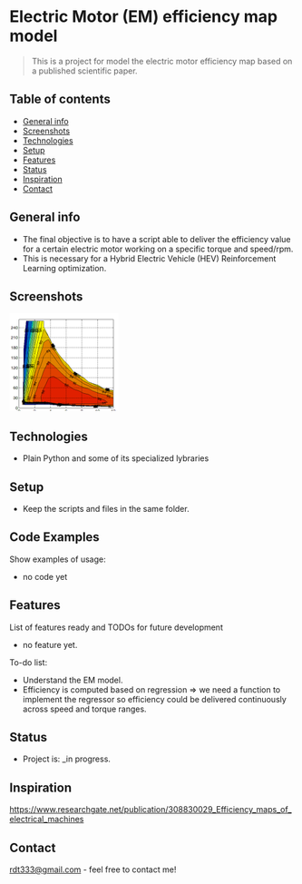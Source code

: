 # Electric Motor (EM) efficiency map model
> This is a project for model the electric motor efficiency map based on a published scientific paper.

## Table of contents
* [General info](#general-info)
* [Screenshots](#screenshots)
* [Technologies](#technologies)
* [Setup](#setup)
* [Features](#features)
* [Status](#status)
* [Inspiration](#inspiration)
* [Contact](#contact)

## General info
* The final objective is to have a script able to deliver the efficiency value for a certain electric motor working on a specific torque and speed/rpm.
* This is necessary for a Hybrid Electric Vehicle (HEV) Reinforcement Learning optimization.

## Screenshots
![Example screenshot](EM_efficiency.png)

## Technologies
* Plain Python and some of its specialized lybraries

## Setup
* Keep the scripts and files in the same folder.

## Code Examples
Show examples of usage:
* no code yet

## Features
List of features ready and TODOs for future development
* no feature yet.

To-do list:
* Understand the EM model.
* Efficiency is computed based on regression => we need a function to implement the regressor so efficiency could be delivered continuously across speed     and torque ranges.


## Status
* Project is: _in progress.

## Inspiration
https://www.researchgate.net/publication/308830029_Efficiency_maps_of_electrical_machines

## Contact
rdt333@gmail.com - feel free to contact me!
